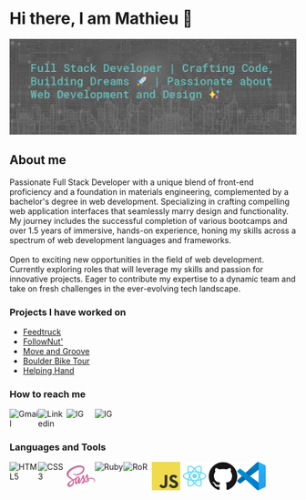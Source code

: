 # Hi there, I am Mathieu 👋
![Banner](https://github.com/MathieuParadis/images/blob/main/images/Banner.png?raw=true)

## About me
Passionate Full Stack Developer with a unique blend of front-end proficiency and a foundation in materials engineering, complemented by a bachelor's degree in web development. Specializing in crafting compelling web application interfaces that seamlessly marry design and functionality. My journey includes the successful completion of various bootcamps and over 1.5 years of immersive, hands-on experience, honing my skills across a spectrum of web development languages and frameworks.
<br>
<br>
Open to exciting new opportunities in the field of web development. Currently exploring roles that will leverage my skills and passion for innovative projects. Eager to contribute my expertise to a dynamic team and take on fresh challenges in the ever-evolving tech landscape.

### Projects I have worked on
  - [Feedtruck](https://github.com/MathieuParadis/Feedtruck)
  - [FollowNut'](https://github.com/MathieuParadis/FollowNut)
  - [Move and Groove](https://github.com/MathieuParadis/fitness_tracker)
  - [Boulder Bike Tour](https://github.com/MathieuParadis/boulder-bike-tour)
  - [Helping Hand](https://github.com/MathieuParadis/helping-hand)


### How to reach me
<div>
  <a href="mailto:mathieuyl.paradis@gmail.com" target="_blank">
    <img src="https://camo.githubusercontent.com/4a3dd8d10a27c272fd04b2ce8ed1a130606f95ea6a76b5e19ce8b642faa18c27/68747470733a2f2f6564656e742e6769746875622e696f2f537570657254696e7949636f6e732f696d616765732f7376672f676d61696c2e737667" alt="Gmail" align="left" width="50" height="50">
  </a>
  <a href="https://www.linkedin.com/in/mathieu-p-26593498/" target="_blank">
    <img src="https://camo.githubusercontent.com/c8a9c5b414cd812ad6a97a46c29af67239ddaeae08c41724ff7d945fb4c047e5/68747470733a2f2f6564656e742e6769746875622e696f2f537570657254696e7949636f6e732f696d616765732f7376672f6c696e6b6564696e2e737667" alt="Linkedin" align="left" width="50" height="50">
  </a>
  <a href="https://www.instagram.com/shewingcat/" target="_blank">
    <img src="https://camo.githubusercontent.com/c9dacf0f25a1489fdbc6c0d2b41cda58b77fa210a13a886d6f99e027adfbd358/68747470733a2f2f6564656e742e6769746875622e696f2f537570657254696e7949636f6e732f696d616765732f7376672f696e7374616772616d2e737667" alt="IG" align="left" width="50" height="50">
  </a>
  <a href="https://mathieuparadis.github.io/" target="_blank">
    <img src="https://mathieuparadis.github.io/static/media/logo.e18784bc5a6aa53c093581e6b88069a4.svg" alt="IG" align="left" width="50" height="50">
  </a>
</div>
<br><br>


### Languages and Tools
<div>
  <img src="https://camo.githubusercontent.com/72e5df59529a42423d671ba4c02bfb327d917517bfff18595c5e5dc17a5abece/68747470733a2f2f6564656e742e6769746875622e696f2f537570657254696e7949636f6e732f696d616765732f7376672f68746d6c352e737667" alt="HTML5" align="left" width="50" height="50">
  <img src="https://camo.githubusercontent.com/b788527f604d8e727fcc90d721984125bced85c8a1c9f8da69c6c4a3e51df3c5/68747470733a2f2f6564656e742e6769746875622e696f2f537570657254696e7949636f6e732f696d616765732f7376672f637373332e737667" alt="CSS3" align="left" width="50" height="50">
  <img src="https://raw.githubusercontent.com/github/explore/80688e429a7d4ef2fca1e82350fe8e3517d3494d/topics/sass/sass.png" alt="Sass" align="left" width="50" height="50">
  <img src="https://camo.githubusercontent.com/14665e42619845ffcb8f0f3d211354f572c37294f6ddae75d16a3a818deaefe9/68747470733a2f2f75706c6f61642e77696b696d656469612e6f72672f77696b6970656469612f636f6d6d6f6e732f372f37332f527562795f6c6f676f2e737667" alt="Ruby" align="left" width="50" height="50">
  <img src="https://camo.githubusercontent.com/709cb478838214d8c701c38945aa241c99c6e9a5a663669732a90ef8908eef13/68747470733a2f2f75706c6f61642e77696b696d656469612e6f72672f77696b6970656469612f636f6d6d6f6e732f312f31362f527562795f6f6e5f5261696c732d6c6f676f2e706e67" alt="RoR" align="left" width="50" height="50">
  <img src="https://raw.githubusercontent.com/github/explore/80688e429a7d4ef2fca1e82350fe8e3517d3494d/topics/javascript/javascript.png" alt="JS" align="left" width="50" height="50">
  <img src="https://raw.githubusercontent.com/github/explore/80688e429a7d4ef2fca1e82350fe8e3517d3494d/topics/react/react.png" alt="React" align="left" width="50" height="50">
  <img src="https://raw.githubusercontent.com/github/explore/78df643247d429f6cc873026c0622819ad797942/topics/github/github.png" alt="Git" align="left" width="50" height="50">
  <img src="https://raw.githubusercontent.com/github/explore/80688e429a7d4ef2fca1e82350fe8e3517d3494d/topics/visual-studio-code/visual-studio-code.png" alt="VS Code" align="left" width="50" height="50">
</div>
<br><br>



<!--
**MathieuParadis/MathieuParadis** is a ✨ _special_ ✨ repository because its `README.md` (this file) appears on your GitHub profile.

Here are some ideas to get you started:

- 🔭 I’m currently working on ...
- 🌱 I’m currently learning ...
- 👯 I’m looking to collaborate on ...
- 🤔 I’m looking for help with ...
- 💬 Ask me about ...
- 📫 How to reach me: ...
- 😄 Pronouns: ...
- ⚡ Fun fact: ...
-->
